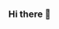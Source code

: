 ### Hi there 👋

<!--
**Nathasyarnt/nathasyarnt** is a ✨ _special_ ✨ repository because its `README.md` (this file) appears on your GitHub profile.

Here are some ideas to get you started:

- 🎓 I’m currently learning Business Statistics at Institut Teknologi Sepuluh Nopember since 2020
- 🎓 I’m pursuing a Data Science course at DQLab in data science and machine learning 
- 🏢 I’m currently working on PT. United Tractors as IT & Data Science Intern
- 🏢 Experienced in data scientist with expertise in applying data science methodologies to research across economics, finance, industry, and social sciences
- 🏡 Lives in Jakarta Indoensia

-->

